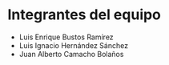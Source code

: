 # Integrantes del equipo

- Luis Enrique Bustos Ramírez
- Luis Ignacio Hernández Sánchez
- Juan Alberto Camacho Bolaños